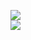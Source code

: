[![](https://img.shields.io/badge/Made%20With-Github%20Spray-lightgrey.svg?style=for-the-badge&logo=github)](https://github.com/Annihil/github-spray#15086)  
[![](https://i.imgur.com/2DrTn0Z.gif)](https://github.com/Annihil/github-spray)